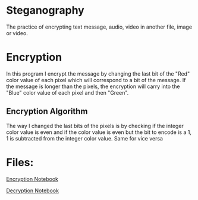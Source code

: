 # Steganography

The practice of encrypting text message, audio, video in another file, image or video.

# Encryption

In this program I encrypt the message by changing the last bit of the "Red" color value of each pixel which will correspond to a bit of the message. If the message is longer than the pixels, the encryption will carry into the "Blue" color value of each pixel and then "Green".

## Encryption Algorithm

The way I changed the last bits of the pixels is by checking if the integer color value is even and if the color value is even but the bit to encode is a 1, 1 is subtracted from the integer color value. Same for vice versa

# Files:

[Encryption Notebook](https://nbviewer.jupyter.org/github/KartikeyaAneja/steganography/blob/main/Encrypt.ipynb)

[Decryption Notebook](https://nbviewer.jupyter.org/github/KartikeyaAneja/steganography/blob/main/Decrypt.ipynb)

